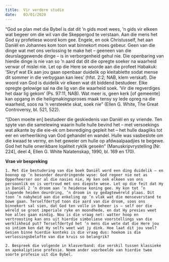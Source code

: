 ```yaml
---
title:  Vir verdere studie
date:   03/01/2020
---
```


“God se plan met die Bybel is dat dit ’n gids moet wees, ’n gids vir elkeen wat begeer om die wil van die Skeppergod te verstaan. Aan die mens het God sy profetiese woord kom gee. Engele, en ook Christusself, het aan Daniël en Johannes kom toon wat binnekort moes gebeur. Geen van die dinge wat met ons verlossing te make het – geeneen van die deurslaggewende dinge – is in verborgenheid gehul nie. Die openbaring van hierdie dinge is nie van so ’n aard dat dit die opregte soeker na waarheid verwar of mislei nie. Let op die Here se woorde aan die profeet Habakuk: ‘Skryf wat Ek aan jou gaan openbaar duidelik op kleitablette sodat mense dit sommer in die verbygaan kan lees’ (hfst. 2:2; NAB, klem verskaf). Die woord van God is duidelik vir elkeen wat dit biddend bestudeer. Elke opregte gelowige sal na die lig van die waarheid soek. ‘Vir die regverdiges het daar lig gekom’ (Ps. 97:11, NAB). Wat meer is, geen kerk [of gemeente] kan opgang in die heiligmakingsproses maak tensy sy lede opreg na die waarheid, soos na ’n versteekte skat, soek nie” (Ellen G. White, The Great Controversy, bl. 521, 522). 

“[Doen moeite en] bestudeer die geskiedenis van Daniël en sy vriende. Ten spyte van die samelewing waarin hulle hulle bevind het – met versoekings wat alkante by die eie-ek om bevrediging gepleit het – het hulle daagliks tot eer en verheerliking van God gehandel en wandel. Hulle was vasbeslote om die kwaad te vermy, en het geweier om hulle op afdwaalpaadjies te begewe. God het hulle onwrikbare lojaliteit ryklik geseën” (Manuskripvrystelling [Nr. 224], deel 4, Ellen G. White Nalatenskap, 1990, bl. 169 en 170). 

**Vrae vir bespreking** 

`1. Met die bestudering van die boek Daniël word een ding duidelik – en boonop op ’n besonder deurdringende wyse: God regeer nie net as Opperheerser oor al die nasies nie, Hy ken ook elkeen van ons persoonlik en is vertroud met ons diepste wese. Let op die feit dat Hy in Daniël 2 ’n droom aan ’n heidense koning gee. Hy kon tot ’n slapende heiden deurdring, ’n droom in sy gedagtewêreld plaas. Dit toon ’n nabyheid aan die enkeling op ’n vlak wat die menseverstand te bowe gaan. Terselfdertyd toon die aard van die droom, soos ons binnekort sal sien, dat God ten volle in beheer is – self oor die wêreld se groot imperiale ryke en moondhede, en dat Hy presies weet hoe alles gaan eindig. Nou is die vraag net: watter hoop en vertroosting kan ons uit hierdie simboliese voorstellings van die werklikheid put? Terselfdertyd het ’n mens die wete dat die Here jou so intiem ken dat Hy selfs weet wat jy dink. Hoe laat dit jou voel? Gesien binne hierdie konteks is die vraag dus: hoekom is die verlossingsbelofte van die kruis so belangrik?` 

`2. Bespreek die volgende in klasverband: die verskil tussen klassieke en apokaliptiese profesie. Noem ander voorbeelde van hierdie twee soorte profesie uit die Bybel.`